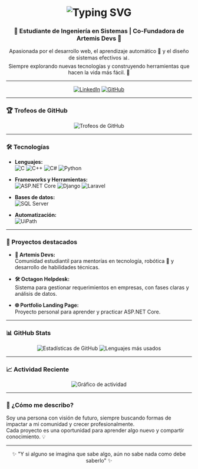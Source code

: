 <!-- Encabezado con efecto máquina de escribir y saludo -->
<h1 align="center">
  <img src="https://readme-typing-svg.herokuapp.com?font=Fira+Code&size=28&duration=4000&pause=500&color=00BFFF&center=true&vCenter=true&width=450&lines=%F0%9F%91%8B+Hola%2C+soy+AliciaEA!;Estudiante+Ing.+Sistemas;Co-Fundadora+Artemis-Devs;Amante+de+la+IA+%F0%9F%A4%96"
       alt="Typing SVG" />
</h1>

<!-- Subtítulo -->
<h3 align="center">🚀 Estudiante de Ingeniería en Sistemas | Co-Fundadora de Artemis Devs 🌟</h3>

<!-- Breve descripción -->
<p align="center">
  Apasionada por el desarrollo web, el aprendizaje automático 🤖 y el diseño de sistemas efectivos 📊.<br>
  Siempre explorando nuevas tecnologías y construyendo herramientas que hacen la vida más fácil. 🚀
</p>

---

<!-- Redes sociales -->
<p align="center">
  <a href="https://www.linkedin.com/in/aliestrada/" target="_blank"><img alt="LinkedIn" src="https://img.shields.io/badge/-LinkedIn-blue?style=flat-square&logo=Linkedin&logoColor=white"></a>
  <a href="https://github.com/AliciaEA" target="_blank"><img alt="GitHub" src="https://img.shields.io/badge/-GitHub-black?style=flat-square&logo=Github&logoColor=white"></a>
</p>

---

### 🏆 Trofeos de GitHub

<p align="center">
  <img src="https://github-profile-trophy.vercel.app/?username=AliciaEA&theme=algolia&column=4&margin-w=15&margin-h=15" alt="Trofeos de GitHub">
</p>

---

### 🛠️ Tecnologías

- **Lenguajes:**  
  ![C](https://img.shields.io/badge/-C-A8B9CC?style=flat-square&logo=C&logoColor=white)
  ![C++](https://img.shields.io/badge/-C++-00599C?style=flat-square&logo=C%2B%2B&logoColor=white)
  ![C#](https://img.shields.io/badge/-C%23-239120?style=flat-square&logo=Csharp&logoColor=white)
  ![Python](https://img.shields.io/badge/-Python-3776AB?style=flat-square&logo=Python&logoColor=white)

- **Frameworks y Herramientas:**  
  ![ASP.NET Core](https://img.shields.io/badge/-ASP.NET_Core-512BD4?style=flat-square&logo=dotnet&logoColor=white)
  ![Django](https://img.shields.io/badge/-Django-092E20?style=flat-square&logo=Django&logoColor=white)
  ![Laravel](https://img.shields.io/badge/-Laravel-FF2D20?style=flat-square&logo=Laravel&logoColor=white)

- **Bases de datos:**  
  ![SQL Server](https://img.shields.io/badge/-SQL_Server-CC2927?style=flat-square&logo=microsoft-sql-server&logoColor=white)

- **Automatización:**  
  ![UiPath](https://img.shields.io/badge/-UiPath-000000?style=flat-square&logo=UiPath&logoColor=white)

---

### 🌟 Proyectos destacados

- **📘 Artemis Devs:**  
  Comunidad estudiantil para mentorías en tecnología, robótica 🤖 y desarrollo de habilidades técnicas. 

- **🛠️ Octagon Helpdesk:**  
  Sistema para gestionar requerimientos en empresas, con fases claras y análisis de datos.

- **🌐 Portfolio Landing Page:**  
  Proyecto personal para aprender y practicar ASP.NET Core.

---

### 📊 GitHub Stats

<p align="center">
  <img src="https://github-readme-stats.vercel.app/api?username=AliciaEA&show_icons=true&theme=radical" alt="Estadísticas de GitHub">
  <img src="https://github-readme-stats.vercel.app/api/top-langs/?username=AliciaEA&layout=compact&theme=radical" alt="Lenguajes más usados">
</p>

---

### 📈 Actividad Reciente

<p align="center">
  <img src="https://github-profile-summary-cards.vercel.app/api/cards/profile-details?username=AliciaEA&theme=radical" alt="Gráfico de actividad">
</p>

---

### 🎯 ¿Cómo me describo?

Soy una persona con visión de futuro, siempre buscando formas de impactar a mi comunidad y crecer profesionalmente.  
Cada proyecto es una oportunidad para aprender algo nuevo y compartir conocimiento. 💡

---

<p align="center">✨ "Y si alguno se imagina que sabe algo, aún no sabe nada como debe saberlo" ✨</p>
